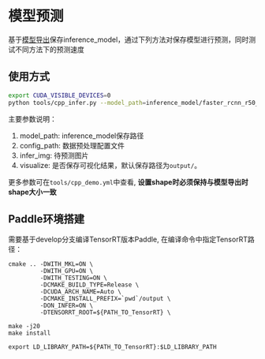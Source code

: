 # 模型预测

基于[模型导出](EXPORT_MODEL.md)保存inference_model，通过下列方法对保存模型进行预测，同时测试不同方法下的预测速度

## 使用方式

```bash
export CUDA_VISIBLE_DEVICES=0
python tools/cpp_infer.py --model_path=inference_model/faster_rcnn_r50_1x/ --config_path=tools/cpp_demo.yml --infer_img=demo/000000570688.jpg --visualize
```


主要参数说明：

1. model_path: inference_model保存路径
2. config_path: 数据预处理配置文件
3. infer_img: 待预测图片
4. visualize: 是否保存可视化结果，默认保存路径为```output/```。


更多参数可在```tools/cpp_demo.yml```中查看, **设置shape时必须保持与模型导出时shape大小一致**


## Paddle环境搭建

需要基于develop分支编译TensorRT版本Paddle, 在编译命令中指定TensorRT路径：

```
cmake .. -DWITH_MKL=ON \
         -DWITH_GPU=ON \
         -DWITH_TESTING=ON \
         -DCMAKE_BUILD_TYPE=Release \
         -DCUDA_ARCH_NAME=Auto \
         -DCMAKE_INSTALL_PREFIX=`pwd`/output \
         -DON_INFER=ON \
         -DTENSORRT_ROOT=${PATH_TO_TensorRT} \

make -j20
make install

export LD_LIBRARY_PATH=${PATH_TO_TensorRT}:$LD_LIBRARY_PATH
```
